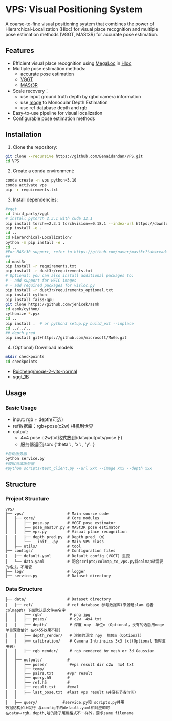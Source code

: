 # VPS: Visual Positioning System

A coarse-to-fine visual positioning system that combines the power of Hierarchical-Localization (Hloc)  for visual place recognition and multiple pose estimation methods (VGGT, MASt3R) for accurate pose estimation.

## Features

- Efficient visual place recognition using [MegaLoc](https://github.com/gmberton/MegaLoc) in [Hloc](https://github.com/cvg/Hierarchical-Localization)
- Multiple pose estimation methods:
  - accurate pose estimation
  - [VGGT](https://github.com/facebookresearch/vggt?tab=readme-ov-file)
  - [MASt3R](https://github.com/naver/mast3r)
- Scale recovery：
  - use input ground truth depth by rgbd camera information 
  - use [moge](https://github.com/microsoft/moge) to Monocular Depth Estimation  
  - use ref database depth and rgb
- Easy-to-use pipeline for visual localization
- Configurable pose estimation methods

## Installation

1. Clone the repository:
```bash
git clone --recursive https://github.com/Benaidandan/VPS.git
cd VPS
```

2. Create a conda environment:
```bash
conda create -n vps python=3.10
conda activate vps
pip -r requirements.txt
```

3. Install dependencies:
```bash
#vggt
cd third_party/vggt
# install pytorch 2.3.1 with cuda 12.1
pip install torch==2.3.1 torchvision==0.18.1 --index-url https://download.pytorch.org/whl/cu121
pip install -e .
cd ..
cd Hierarchical-Localization/
python -m pip install -e .
cd ..
#For MASt3R support, refer to https://github.com/naver/mast3r?tab=readme-ov-file#installation
##
cd mast3r
pip install -r requirements.txt
pip install -r dust3r/requirements.txt
# Optional: you can also install additional packages to:
# - add support for HEIC images
# - add required packages for visloc.py
pip install -r dust3r/requirements_optional.txt
pip install cython
pip install faiss-gpu
git clone https://github.com/jenicek/asmk
cd asmk/cython/
cythonize *.pyx
cd ..
pip install .  # or python3 setup.py build_ext --inplace
cd ../../..
## depth pred
pip install git+https://github.com/microsoft/MoGe.git

```
4. (Optional) Download models
```bash
mkdir checkpoints
cd checkpoints
```
- [Ruicheng/moge-2-vits-normal](https://huggingface.co/Ruicheng/moge-2-vits-normal)
- [vggt_1B](https://huggingface.co/facebook/VGGT-1B/blob/main/model.pt)

## Usage
### Basic Usage
- input: rgb + depth(可选)
- ref数据库：rgb+pose(c2w) 相机到世界
- output:  
  - 4x4 pose c2w(txt格式放到/data/outputs/pose下)
  - 服务器返回json: {'theta': , 'x': , 'y': }

```bash
#启动服务器
python service.py 
#模拟测试服务器
#python scripts/test_client.py --url xxx --image xxx --depth xxx
```

## Structure
### Project Structure
```
VPS/
├── vps/                   # Main source code
│   ├── core/              # Core modules
│   │   ├── pose.py        # VGGT pose estimator
│   │   ├── pose_mast3r.py # MASt3R pose estimator
│   │   ├── vpr.py         # Visual place recognition
│   │   ├── depth_pred.py  # Depth pred （m）
│   │   └── __init__.py    # Main VPS class
│   ├── utils/             # tool
├── configs/               # Configuration files
│   ├── default.yaml       # Default config (VGGT) 重要
│   └── data.yaml          # 配合scripts/colmap_to_vps.py将colmap转需要的格式，不用管
├── log/                   # logger
├── service.py             # Dataset directory
```
### Data Structure
```
├── data/                  # Dataset directory
│   ├── ref/               # ref database 参考数据库(来源是slam 或者colmap的) 下面默认是文件夹名字
│   │   ├── rgb/            # png jpg
│   │   ├── poses/          # c2w  4x4 txt
│   │   ├── depth/          # 深度 npy  单位m (Optional，没有的话启用moge单目深度估计 在d455效果不错)
│   │   ├── depth_render/   # 渲染的深度 npy  单位m (Optional)
│   │   ├── calibration/    # Camera Intrinsics 3x3 txt(Optional 暂时没用到)
│   │   ├── rgb_render/     # rgb rendered by mesh or 3d Gaussian
│   │
│   ├── outputs/           # 
│   │   ├── poses/          #vps result dir c2w  4x4 txt
│   │   ├── temp/          
│   │   ├── pairs.txt      #vpr result
│   │   ├── query.h5       #
│   │   ├── ref.h5         #
│   │   ├── result.txt     #eval
│   │   ├── last_pose.txt  #last vps result（并没有节省时间）
│   │
│   ├── query/           #service.py和 scripts.py共用
数据结构如上就行 与config中的default.yaml相对应即可
在data中rgb，depth,啥的除了尾缀格式不一样外，要求same filename 
```